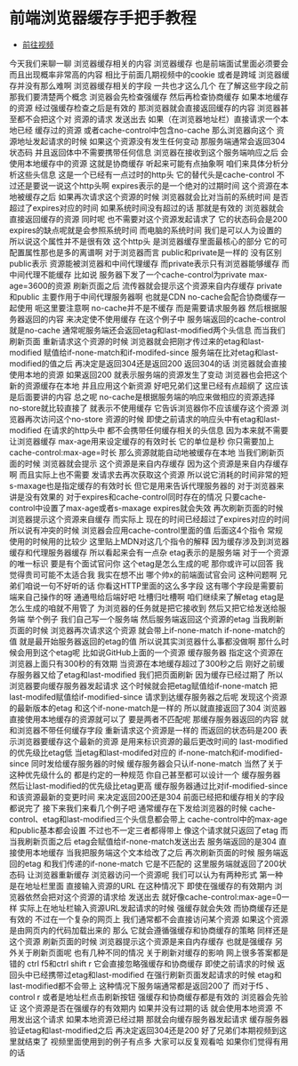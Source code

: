 # 前端浏览器缓存手把手教程

- [前往视频](https://www.bilibili.com/video/BV1r24y127M3/)


今天我们来聊一聊
浏览器缓存相关的内容
浏览器缓存
也是前端面试里面必须要会
而且出现概率非常高的内容
相比于前面几期视频中的cookie
或者是跨域
浏览器缓存并没有那么难啊
浏览器缓存相关的字段
一共也才这么几个
在了解这些字段之前
那我们要清楚两个概念
浏览器会先检查强缓存
然后再检查协商缓存
如果本地缓存的资源
经过强缓存检查之后是有效的
那浏览器就会直接返回缓存的内容
浏览器甚至都不会把这个对
资源的请求
发送出去
如果（在浏览器地址栏）直接请求一个本地已经
缓存过的资源
或者cache-control中包含no-cache
那么浏览器向这个
资源地址发起请求的时候
如果这个资源没有发生任何变动
那服务端通常会返回304状态码
并且返回体中不需要携带任何信息
浏览器在接收到这个服务端响应之后
会使用本地缓存中的资源
这就是协商缓存
听起来可能有点抽象啊
咱们来具体分析分析这些头信息
这是一个已经有一点过时的http头
它的替代头是cache-control
不过还是要说一说这个http头啊
expires表示的是一个绝对的过期时间
这个资源在本地被缓存之后
如果再次请求这个资源的时候
浏览器就会比对当前的系统时间
是否超过了expires对应的时间
如果系统时间没有超过的话
那就是有效的
浏览器就会直接返回缓存的资源
同时呢
也不需要对这个资源发起请求了
它的状态码会是200
expires的缺点呢就是会参照系统时间
而电脑的系统时间
我们是可以人为设置的
所以说这个属性并不是很有效
这个http头
是浏览器缓存里面最核心的部分
它的可配置属性那也是多的离谱啊
对于浏览器而言
public和private是一样的
没有区别
public表示
资源能被浏览器和中间代理缓存
而private表示只有浏览器能够缓存
而中间代理不能缓存
比如说
服务器下发了一个cache-control为private
max-age=3600的资源
刷新页面之后
流传器就会提示这个资源来自内存缓存
private和public
主要作用于中间代理服务器啊
也就是CDN
no-cache会配合协商缓存一起使用
呃这里要注意啊
no-cache并不是不缓存
而是需要请求服务器
然后根据服务器返回的内容
来决定使不使用缓存
在这个例子中
服务端返回的cache-control就是no-cache
通常呢服务端还会返回etag和last-modified两个头信息
而当我们刷新页面
重新请求这个资源的时候
浏览器就会把刚才传过来的etag和last-modified
赋值给if-none-match和if-modifed-since
服务端在比对etag和last-modified的值之后
再决定是返回304还是返回200
返回304的话
浏览器就会直接使用本地的资源
如果返回200
就表示服务端的资源发生了变动
浏览器也会把这个新的资源缓存在本地
并且应用这个新资源
好吧兄弟们这里已经有点超纲了
这应该是后面要讲的内容
总之呢
no-cache是根据服务端的响应来做相应的资源选择
no-store就比较直接了
就表示不使用缓存
它告诉浏览器你不应该缓存这个资源
浏览器再次访问这个no-store 资源的时候
即使之前请求的响应头中有etag和last-modified
在请求的http头中
都不会携带任何缓存相关的头信息
因为本来就不需要让浏览器缓存
max-age用来设定缓存的有效时长
它的单位是秒
你只需要加上cache-control:max-age=时长
那么资源就能自动地被缓存在本地
当我们刷新页面的时候
浏览器就会提示
这个资源是来自内存缓存
因为这个资源是来自内存缓存啊
而且实际上也不需要
发请求去再次获取这个资源
所以说它消耗的时间非常的短
s-maxage也是指定缓存的有效时长
但它是用来告诉代理服务器的
对于浏览器来讲是没有效果的
对于expires和cache-control同时存在的情况
只要cache-control中设置了max-age或者s-maxage
expires就会失效
再次刷新页面的时候
浏览器提示这个资源来自缓存
而实际上
现在的时间已经超过了expires对应的时间
所以说有冲突的时候
浏览器会应用cache-control里面的值
后面这4个指令
常规使用的时候用的比较少
这里贴上MDN对这几个指令的解释
因为缓存涉及到浏览器缓存和代理服务器缓存
所以看起来会有一点杂
etag表示的是服务端
对于一个资源的唯一标识
要是有个面试官问你
这个etag是怎么生成的呢
那你或许可以回答
我觉得贵司可能不太适合我
我实在想不出
哪个帅x的前端面试官会问
这种问题啊
兄弟们咱说一句不好听的话
你看这HTTP里面的这么多字段
这有哪个字段是需要前端来自己操作的呀
通通甩给后端好吧
吐槽归吐槽啊
咱们继续来了解etag
etag是怎么生成的咱就不用管了
为浏览器的任务就是把它接收到
然后又把它给发送给服务端
举个例子
我们自己写一个服务端
然后服务端返回这个资源的etag
当我刷新页面的时候
浏览器再次请求这个资源
就会带上if-none-match
if-none-match的值
就是最开始服务器返回的etag的值
所以说其实浏览器什么事都没做啊
那什么时候会用到这个etag呢
比如说GitHub上面的一个资源
缓存服务器
指定这个资源在浏览器上面只有300秒的有效期
当资源在本地缓存超过了300秒之后
刚好之前缓存服务器又给了etag和last-modified
我们把页面刷新
因为缓存已经过期了
所以浏览器要向缓存服务器发起请求
这个时候就会把etag赋值给if-none-match
把last-modifed赋值给if-modified-since
请求到达缓存服务器之后呢
发现这个资源的最新版本的etag
和这个if-none-match是一样的
所以就直接返回了304
浏览器直接使用本地缓存的资源就可以了
要是两者不匹配呢
那缓存服务器返回的内容
就和浏览器不带任何缓存字段
重新请求这个资源是一样的
而返回的状态码是200
表示浏览器要缓存这个最新的资源
是用来标识资源的最后更改时间的
last-modified的优先级比etag低
当etag和last-modifed对应的
if-none-match和if-modified-since
同时发给缓存服务器的时候
缓存服务器会只认if-none-match
当然了关于这种优先级什么的
都是约定的一种规范
你自己甚至都可以设计一个
缓存服务器
然后让last-modified的优先级比etag更高
缓存服务器通过比对if-modified-since
和该资源最新的变更时间
来决定返回200还是304
前面已经把和缓存相关的字段都说完了
接下来我们来看几个例子吧
通常缓存在下发给浏览器的时候
cache-control、etag和last-modified三个头信息都会带上
cache-control中的max-age和public基本都会设置
不过也不一定三者都得带上
像这个请求就只返回了etag
而当我刷新页面之后
etag会赋值给if-none-match发送出去
服务端返回的是304
直接使用本地缓存
当我把服务端这个文本给改了之后
再次刷新页面的时候
服务端返回的etag
和我们传递的if-none-match
它是不匹配的
这里服务端就返回了200状态码
让浏览器重新缓存
浏览器访问一个资源呢
我们可以认为有两种形式
第一种是在地址栏里面
直接输入资源的URL
在这种情况下
即使在强缓存的有效期内
浏览器依然会把对这个资源的请求给
发送出去
就好像cache-control:max-age=0一样
实际上在地址栏输入资源URL发起请求的时候
强缓存就会失效
而协商缓存还是有效的
不过在一个复杂的网页上
我们通常都不会直接访问某个资源
如果这个资源
是由网页内的代码加载出来的
那么
它就会遵循强缓存和协商缓存的策略
同样还是这个资源
刷新页面的时候
浏览器提示这个资源是来自内存缓存
也就是强缓存
另外关于刷新页面呢
也有几种不同的情况
关于刷新对缓存的影响
网上很多答案都是错的
ctrl f5和ctrl shift r
它会直接忽略强缓存和协商缓存
即使之前请求的时候
返回头中已经携带过etag和last-modified
在强行刷新页面发起请求的时候
etag和last-modified都不会带上
这种情况下服务端通常都是返回200了
而对于f5 、 control r
或者是地址栏点击刷新按钮
强缓存和协商缓存都是有效的
浏览器会先验证
这个资源是否在强缓存的有效期内
如果并没有过期的话
就会使用本地资源
不用发出这个请求
如果本地资源已经过期
那就会向缓存服务器发起请求
缓存服务器验证etag和last-modified之后
再决定返回304还是200
好了兄弟们本期视频到这里就结束了
视频里面使用到的例子有点多
大家可以反复观看哈
如果你们觉得有用的话
